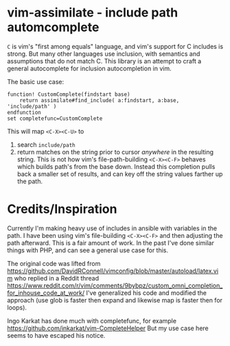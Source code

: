 # vim-assimilate - include path automcomplete

`C` is vim's "first among equals" language, and vim's support for C includes is
strong. But many other languages use inclusion, with semantics and assumptions
that do not match C. This library is an attempt to craft a general autocomplete
for inclusion autocompletion in vim.

The basic use case:

    function! CustomComplete(findstart base)
        return assimilate#find_include( a:findstart, a:base, 'include/path' )
    endfunction
    set completefunc=CustomComplete

This will map `<C-X><C-U>` to 
1. search `include/path` 
2. return matches on the
string prior to cursor *anywhere* in the resulting string. This is not how
vim's file-path-building `<C-X><C-F>` behaves which builds path's from the base
down. Instead this completion pulls back a smaller set of results, and can key
off the string values farther up the path.

# Credits/Inspiration

Currently I'm making heavy use of includes in ansible with variables in the
path. I have been using vim's file-building `<C-X><C-F>` and then adjusting the
path afterward. This is a fair amount of work. In the past I've done similar
things with PHP, and can see a general use case for this.

The original code was lifted from https://github.com/DavidRConnell/vimconfig/blob/master/autoload/latex.vim
who replied in a Reddit thread https://www.reddit.com/r/vim/comments/9bybpz/custom_omni_completion_for_inhouse_code_at_work/
I've generalized his code and modified the approach (use glob is faster then
expand and likewise map is faster then for loops).

Ingo Karkat has done much with completefunc, for example https://github.com/inkarkat/vim-CompleteHelper
But my use case here seems to have escaped his notice.

